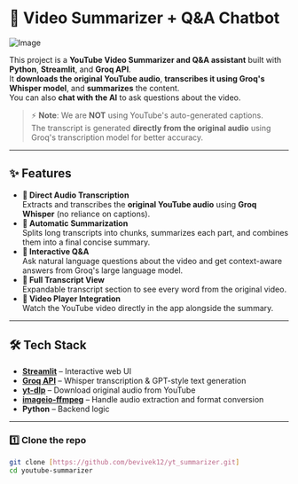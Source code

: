 # 🎥 Video Summarizer + Q&A Chatbot
![Image](https://github.com/user-attachments/assets/d8aead1f-c34f-421a-bb82-505ae319484f)

This project is a **YouTube Video Summarizer and Q&A assistant** built with **Python**, **Streamlit**, and **Groq API**.  
It **downloads the original YouTube audio**, **transcribes it using Groq's Whisper model**, and **summarizes** the content.  
You can also **chat with the AI** to ask questions about the video.

> ⚡ **Note**: We are **NOT** using YouTube's auto-generated captions.  
> The transcript is generated **directly from the original audio** using Groq's transcription model for better accuracy.

---

## ✨ Features
- **🎯 Direct Audio Transcription**  
  Extracts and transcribes the **original YouTube audio** using **Groq Whisper** (no reliance on captions).
- **📝 Automatic Summarization**  
  Splits long transcripts into chunks, summarizes each part, and combines them into a final concise summary.
- **💬 Interactive Q&A**  
  Ask natural language questions about the video and get context-aware answers from Groq's large language model.
- **📜 Full Transcript View**  
  Expandable transcript section to see every word from the original video.
- **🎥 Video Player Integration**  
  Watch the YouTube video directly in the app alongside the summary.

---

## 🛠 Tech Stack
- **[Streamlit](https://streamlit.io/)** – Interactive web UI
- **[Groq API](https://groq.com/)** – Whisper transcription & GPT-style text generation
- **[yt-dlp](https://github.com/yt-dlp/yt-dlp)** – Download original audio from YouTube
- **[imageio-ffmpeg](https://pypi.org/project/imageio-ffmpeg/)** – Handle audio extraction and format conversion
- **Python** – Backend logic

---

### 1️⃣ Clone the repo
```bash
git clone [https://github.com/bevivek12/yt_summarizer.git]
cd youtube-summarizer


